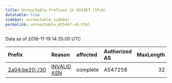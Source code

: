 ```yaml
---
title: Unreachable Prefixes in AS5467 (IPv6)
datatable: true
sidebar: unreachable_sidebar
permalink: unreachable_AS5467-v6.html
---
```


Data as of 2018-11-19 14:35:00 UTC


<div class="datatable-begin"></div>

| Prefix                                                 | Reason                                                                                               | affected   | Authorized AS   |   MaxLength | Anchor                                         |   unreachable /48s |
|:-------------------------------------------------------|:-----------------------------------------------------------------------------------------------------|:-----------|:----------------|------------:|:-----------------------------------------------|-------------------:|
| [2a04:be20::/30](https://stat.ripe.net/2a04:be20::/30) | [INVALID ASN](https://rpki-validator.ripe.net/announcement-preview?asn=AS5467&prefix=2a04:be20::/30) | complete   | AS47258         |          32 | [RIPE](unreachable_RIPE_NCC_RPKI_Root-v6.html) |             262144 |

<div class="datatable-end"></div>